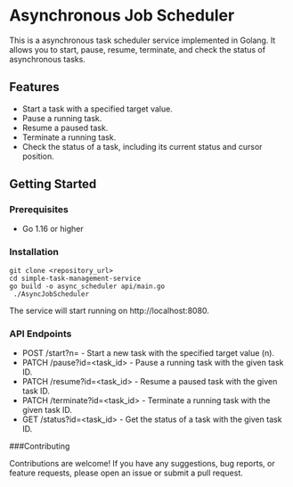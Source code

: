 # Asynchronous Job Scheduler

This is a asynchronous task scheduler service implemented in Golang. It allows you to start, pause, resume, terminate, and check the status of asynchronous tasks.

## Features

- Start a task with a specified target value.
- Pause a running task.
- Resume a paused task.
- Terminate a running task.
- Check the status of a task, including its current status and cursor position.

## Getting Started

### Prerequisites

- Go 1.16 or higher

### Installation

   ```shell
   git clone <repository_url>
   cd simple-task-management-service
   go build -o async_scheduler api/main.go
    ./AsyncJobScheduler
   ```

The service will start running on http://localhost:8080.

### API Endpoints

- POST /start?n=<target> - Start a new task with the specified target value (n).
- PATCH /pause?id=<task_id> - Pause a running task with the given task ID.
- PATCH /resume?id=<task_id> - Resume a paused task with the given task ID.
- PATCH /terminate?id=<task_id> - Terminate a running task with the given task ID.
- GET /status?id=<task_id> - Get the status of a task with the given task ID.


###Contributing

Contributions are welcome! If you have any suggestions, bug reports, or feature requests, please open an issue or submit a pull request.



   
